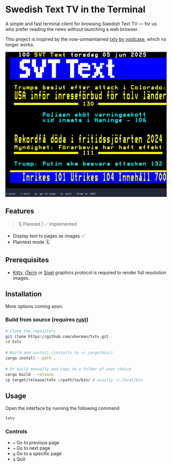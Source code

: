 # Swedish Text TV in the Terminal

A simple and fast terminal client for browsing Swedish Text TV — for us who prefer reading the news without launching a web browser.

This project is inspired by the now-unmaintained [txtv by voidcase](https://github.com/voidcase/txtv), which no longer works. 

![image of the tui](assets/screenshot.png)

## Features
> 🗓️ Planned | ✅ Implemented
- Display text tv pages as images ✅
- Plaintext mode 🗓️

## Prerequisites

- [Kitty](https://sw.kovidgoyal.net/kitty/graphics-protocol/), [iTerm](https://iterm2.com/documentation-images.html) or [Sixel](https://github.com/saitoha/libsixel) graphics protocol is required to render full resolution images.

## Installation

More options coming soon.

### Build from source (requires [rust](https://rustup.rs/))

```sh
# Clone the repository
git clone https://github.com/uherman/txtv.git
cd txtv

# Build and install (installs to ~/.cargo/bin/)
cargo install --path .

# Or build manually and copy to a folder of your choice
cargo build --release
cp target/release/txtv ~/path/to/bin/ # usually ~/.local/bin
```

## Usage

Open the interface by running the following command
```sh
txtv
```

### Controls

- **`←`** Go to previous page
- **`→`** Go to next page
- `g` Go to a specific page
- `q` Quit

